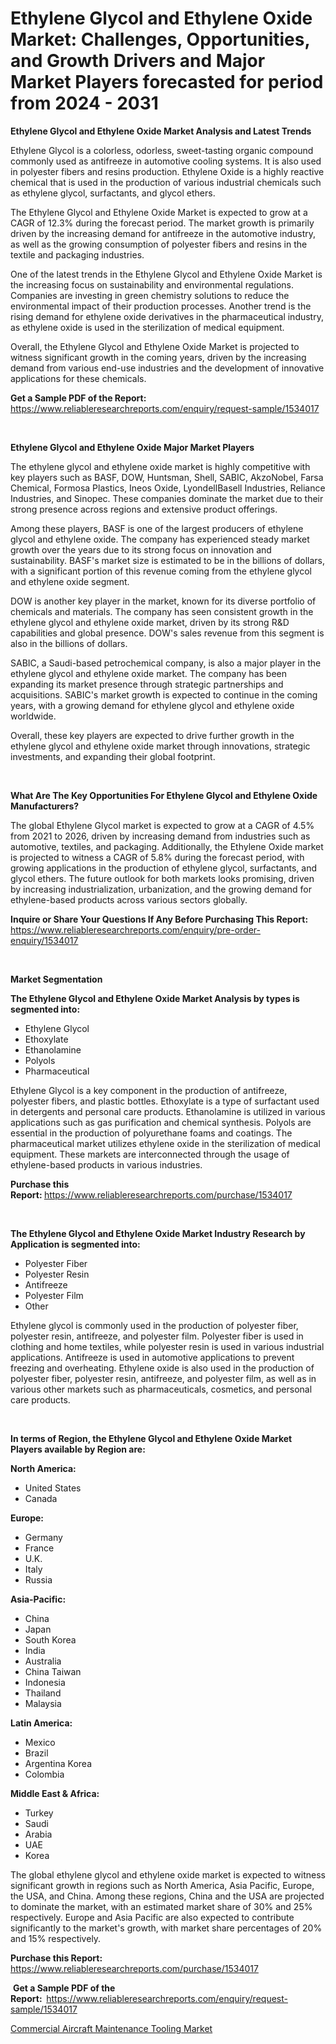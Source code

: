 <p><h1>Ethylene Glycol and Ethylene Oxide Market: Challenges, Opportunities, and Growth Drivers and Major Market Players forecasted for period from 2024 - 2031</h1></p><p><strong>Ethylene Glycol and Ethylene Oxide Market Analysis and Latest Trends</strong></p>
<p><p>Ethylene Glycol is a colorless, odorless, sweet-tasting organic compound commonly used as antifreeze in automotive cooling systems. It is also used in polyester fibers and resins production. Ethylene Oxide is a highly reactive chemical that is used in the production of various industrial chemicals such as ethylene glycol, surfactants, and glycol ethers.</p><p>The Ethylene Glycol and Ethylene Oxide Market is expected to grow at a CAGR of 12.3% during the forecast period. The market growth is primarily driven by the increasing demand for antifreeze in the automotive industry, as well as the growing consumption of polyester fibers and resins in the textile and packaging industries.</p><p>One of the latest trends in the Ethylene Glycol and Ethylene Oxide Market is the increasing focus on sustainability and environmental regulations. Companies are investing in green chemistry solutions to reduce the environmental impact of their production processes. Another trend is the rising demand for ethylene oxide derivatives in the pharmaceutical industry, as ethylene oxide is used in the sterilization of medical equipment.</p><p>Overall, the Ethylene Glycol and Ethylene Oxide Market is projected to witness significant growth in the coming years, driven by the increasing demand from various end-use industries and the development of innovative applications for these chemicals.</p></p>
<p><strong>Get a Sample PDF of the Report:&nbsp;</strong> <a href="https://www.reliableresearchreports.com/enquiry/request-sample/1534017">https://www.reliableresearchreports.com/enquiry/request-sample/1534017</a></p>
<p>&nbsp;</p>
<p><strong>Ethylene Glycol and Ethylene Oxide Major Market Players</strong></p>
<p><p>The ethylene glycol and ethylene oxide market is highly competitive with key players such as BASF, DOW, Huntsman, Shell, SABIC, AkzoNobel, Farsa Chemical, Formosa Plastics, Ineos Oxide, LyondellBasell Industries, Reliance Industries, and Sinopec. These companies dominate the market due to their strong presence across regions and extensive product offerings.</p><p>Among these players, BASF is one of the largest producers of ethylene glycol and ethylene oxide. The company has experienced steady market growth over the years due to its strong focus on innovation and sustainability. BASF's market size is estimated to be in the billions of dollars, with a significant portion of this revenue coming from the ethylene glycol and ethylene oxide segment.</p><p>DOW is another key player in the market, known for its diverse portfolio of chemicals and materials. The company has seen consistent growth in the ethylene glycol and ethylene oxide market, driven by its strong R&D capabilities and global presence. DOW's sales revenue from this segment is also in the billions of dollars.</p><p>SABIC, a Saudi-based petrochemical company, is also a major player in the ethylene glycol and ethylene oxide market. The company has been expanding its market presence through strategic partnerships and acquisitions. SABIC's market growth is expected to continue in the coming years, with a growing demand for ethylene glycol and ethylene oxide worldwide.</p><p>Overall, these key players are expected to drive further growth in the ethylene glycol and ethylene oxide market through innovations, strategic investments, and expanding their global footprint.</p></p>
<p>&nbsp;</p>
<p><strong>What Are The Key Opportunities For Ethylene Glycol and Ethylene Oxide Manufacturers?</strong></p>
<p><p>The global Ethylene Glycol market is expected to grow at a CAGR of 4.5% from 2021 to 2026, driven by increasing demand from industries such as automotive, textiles, and packaging. Additionally, the Ethylene Oxide market is projected to witness a CAGR of 5.8% during the forecast period, with growing applications in the production of ethylene glycol, surfactants, and glycol ethers. The future outlook for both markets looks promising, driven by increasing industrialization, urbanization, and the growing demand for ethylene-based products across various sectors globally.</p></p>
<p><strong>Inquire or Share Your Questions If Any Before Purchasing This Report:</strong> <a href="https://www.reliableresearchreports.com/enquiry/pre-order-enquiry/1534017">https://www.reliableresearchreports.com/enquiry/pre-order-enquiry/1534017</a></p>
<p>&nbsp;</p>
<p><strong>Market Segmentation</strong></p>
<p><strong>The Ethylene Glycol and Ethylene Oxide Market Analysis by types is segmented into:</strong></p>
<p><ul><li>Ethylene Glycol</li><li>Ethoxylate</li><li>Ethanolamine</li><li>Polyols</li><li>Pharmaceutical</li></ul></p>
<p><p>Ethylene Glycol is a key component in the production of antifreeze, polyester fibers, and plastic bottles. Ethoxylate is a type of surfactant used in detergents and personal care products. Ethanolamine is utilized in various applications such as gas purification and chemical synthesis. Polyols are essential in the production of polyurethane foams and coatings. The pharmaceutical market utilizes ethylene oxide in the sterilization of medical equipment. These markets are interconnected through the usage of ethylene-based products in various industries.</p></p>
<p><strong>Purchase this Report:&nbsp;</strong><a href="https://www.reliableresearchreports.com/purchase/1534017">https://www.reliableresearchreports.com/purchase/1534017</a></p>
<p>&nbsp;</p>
<p><strong>The Ethylene Glycol and Ethylene Oxide Market Industry Research by Application is segmented into:</strong></p>
<p><ul><li>Polyester Fiber</li><li>Polyester Resin</li><li>Antifreeze</li><li>Polyester Film</li><li>Other</li></ul></p>
<p><p>Ethylene glycol is commonly used in the production of polyester fiber, polyester resin, antifreeze, and polyester film. Polyester fiber is used in clothing and home textiles, while polyester resin is used in various industrial applications. Antifreeze is used in automotive applications to prevent freezing and overheating. Ethylene oxide is also used in the production of polyester fiber, polyester resin, antifreeze, and polyester film, as well as in various other markets such as pharmaceuticals, cosmetics, and personal care products.</p></p>
<p>&nbsp;</p>
<p><strong>In terms of Region, the Ethylene Glycol and Ethylene Oxide Market Players available by Region are:</strong></p>
<p>
    <p> <strong> North America: </strong>
        <ul>
            <li>United States</li>
            <li>Canada</li>
        </ul>
        </p> 
    <p> <strong> Europe: </strong>
        <ul>
            <li>Germany</li>
            <li>France</li>
            <li>U.K.</li>
            <li>Italy</li>
            <li>Russia</li>
        </ul>
        </p> 
    <p> <strong> Asia-Pacific: </strong>
        <ul>
            <li>China</li>
            <li>Japan</li>
            <li>South Korea</li>
            <li>India</li>
            <li>Australia</li>
            <li>China Taiwan</li>
            <li>Indonesia</li>
            <li>Thailand</li>
            <li>Malaysia</li>
        </ul>
        </p> 
    <p> <strong> Latin America: </strong>
        <ul>
            <li>Mexico</li>
            <li>Brazil</li>
            <li>Argentina Korea</li>
            <li>Colombia</li>
        </ul>
        </p> 
    <p> <strong> Middle East & Africa: </strong>
        <ul>
            <li>Turkey</li>
            <li>Saudi</li>
            <li>Arabia</li>
            <li>UAE</li>
            <li>Korea</li>
        </ul>
    </p>
    </p>
<p><p>The global ethylene glycol and ethylene oxide market is expected to witness significant growth in regions such as North America, Asia Pacific, Europe, the USA, and China. Among these regions, China and the USA are projected to dominate the market, with an estimated market share of 30% and 25% respectively. Europe and Asia Pacific are also expected to contribute significantly to the market's growth, with market share percentages of 20% and 15% respectively.</p></p>
<p><strong>Purchase this Report: </strong><a href="https://www.reliableresearchreports.com/purchase/1534017">https://www.reliableresearchreports.com/purchase/1534017</a></p>
<p>&nbsp;<strong>Get a Sample PDF of the Report:&nbsp;&nbsp;</strong><a href="https://www.reliableresearchreports.com/enquiry/request-sample/1534017">https://www.reliableresearchreports.com/enquiry/request-sample/1534017</a></p>
<p><strong></strong></p>
<p><p><a href="https://cautious-neon-760.notion.site/Global-Commercial-Aircraft-Maintenance-Tooling-Market-Size-and-Market-Trends-Insights-and-Projectio-3c049b98e93948a3b5ae18846ff7b2c1">Commercial Aircraft Maintenance Tooling Market</a></p></p>